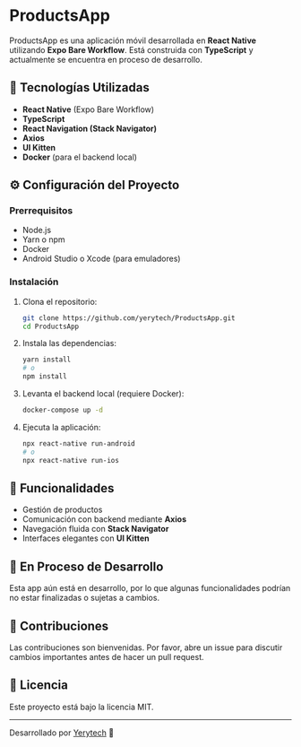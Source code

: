 # ProductsApp

ProductsApp es una aplicación móvil desarrollada en **React Native** utilizando **Expo Bare Workflow**. Está construida con **TypeScript** y actualmente se encuentra en proceso de desarrollo.

## 🚀 Tecnologías Utilizadas

- **React Native** (Expo Bare Workflow)
- **TypeScript**
- **React Navigation (Stack Navigator)**
- **Axios**
- **UI Kitten**
- **Docker** (para el backend local)

## ⚙️ Configuración del Proyecto

### Prerrequisitos

- Node.js
- Yarn o npm
- Docker
- Android Studio o Xcode (para emuladores)

### Instalación

1. Clona el repositorio:
   ```bash
   git clone https://github.com/yerytech/ProductsApp.git
   cd ProductsApp
   ```

2. Instala las dependencias:
   ```bash
   yarn install
   # o
   npm install
   ```

3. Levanta el backend local (requiere Docker):
   ```bash
   docker-compose up -d
   ```

4. Ejecuta la aplicación:
   ```bash
   npx react-native run-android
   # o
   npx react-native run-ios
   ```

## 📱 Funcionalidades

- Gestión de productos
- Comunicación con backend mediante **Axios**
- Navegación fluida con **Stack Navigator**
- Interfaces elegantes con **UI Kitten**

## 🔧 En Proceso de Desarrollo

Esta app aún está en desarrollo, por lo que algunas funcionalidades podrían no estar finalizadas o sujetas a cambios.

## 🤝 Contribuciones

Las contribuciones son bienvenidas. Por favor, abre un issue para discutir cambios importantes antes de hacer un pull request.

## 📄 Licencia

Este proyecto está bajo la licencia MIT.

---

Desarrollado por [Yerytech](https://github.com/yerytech) 🚀

